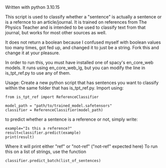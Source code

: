 Written with python 3.10.15

This script is used to classify whether a "sentence" is actually a sentence or is a refernce to an article/journal. It is trained on references from The Physics Teacher and is intended to be used to classify text from that journal, but works for most other sources as well. 

It does not return a boolean because I confused myself with boolean values too many times, got fed up, and changed it to just be a string. Fork this and change it at your pleasure.

In order to run this, you must have installed one of spacy's en_core_web models. It runs using en_core_web_lg, but you can modify the line in is_tpt_ref.py to use any of them. 

Usage: Create a new python script that has sentences you want to classify within the same folder that has is_tpt_ref.py. Import using:



```
from is_tpt_ref import ReferenceClassifier

model_path = "path/to/trained_model.safetensors"
classifier = ReferenceClassifier(model_path)

```


to predict whether a sentence is a reference or not, simply write:



```
example="Is this a reference?"
result=classifier.predict(example)
print(result)
``` 



Where it will print either "ref" or "not-ref" ("not-ref" expected here) 
To run this on a list of strings, use the function 

``` classifier.predict_batch(list_of_sentences) ``` 
